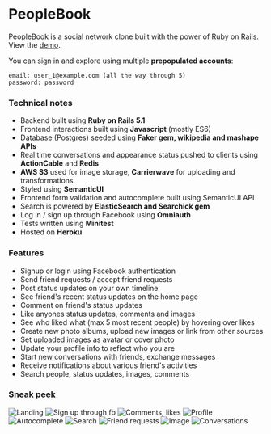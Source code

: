 # PeopleBook

PeopleBook is a social network clone built with the power of Ruby on Rails. View the [demo](https://peoplebook.herokuapp.com/).

You can sign in and explore using multiple **prepopulated accounts**:

```
email: user_1@example.com (all the way through 5)
password: password
```

### Technical notes

* Backend built using **Ruby on Rails 5.1**
* Frontend interactions built using **Javascript** (mostly ES6)
* Database (Postgres) seeded using **Faker gem, wikipedia and mashape APIs**
* Real time conversations and appearance status pushed to clients using **ActionCable** and **Redis**
* **AWS S3** used for image storage, **Carrierwave** for uploading and transformations
* Styled using **SemanticUI**
* Frontend form validation and autocomplete built using SemanticUI API
* Search is powered by **ElasticSearch and Searchick gem**
* Log in / sign up through Facebook using **Omniauth**
* Tests written using **Minitest**
* Hosted on **Heroku**

### Features

* Signup or login using Facebook authentication
* Send friend requests / accept friend requests
* Post status updates on your own timeline
* See friend's recent status updates on the home page
* Comment on friend's status updates
* Like anyones status updates, comments and images
* See who liked what (max 5 most recent people) by hovering over likes
* Create new photo albums, upload new images or link from other sources
* Set uploaded images as avatar or cover photo
* Update your profile info to reflect who you are
* Start new conversations with friends, exchange messages
* Receive notifications about various friend's activities
* Search people, status updates, images, comments

### Sneak peek

![Landing](https://s3.eu-central-1.amazonaws.com/github-readme-screenshots/people_book/1_landing.png)
![Sign up through fb](https://s3.eu-central-1.amazonaws.com/github-readme-screenshots/people_book/2_fb_auth.png)
![Comments, likes](https://s3.eu-central-1.amazonaws.com/github-readme-screenshots/people_book/3_comments_likes.png)
![Profile](https://s3.eu-central-1.amazonaws.com/github-readme-screenshots/people_book/4_profile.png)
![Autocomplete](https://s3.eu-central-1.amazonaws.com/github-readme-screenshots/people_book/5_autocomplete.png)
![Search](https://s3.eu-central-1.amazonaws.com/github-readme-screenshots/people_book/6_search_results.png)
![Friend requests](https://s3.eu-central-1.amazonaws.com/github-readme-screenshots/people_book/7_friend_requests.png)
![Image](https://s3.eu-central-1.amazonaws.com/github-readme-screenshots/people_book/8_image.png)
![Conversations](https://s3.eu-central-1.amazonaws.com/github-readme-screenshots/people_book/9_conversations.png)


